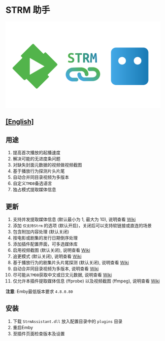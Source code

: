 # STRM 助手

![logo](StrmAssistant/Properties/thumb.png "logo")

## [[English]](README.en.md)

## 用途

1. 提高首次播放的起播速度
2. 解决可能的无进度条问题
3. 对缺失封面元数据的视频做视频截图
4. 基于播放行为探测片头片尾
5. 自动合并同目录视频为多版本
6. 自定义`TMDB`备选语言
7. 独占模式提取媒体信息

## 更新

1. 支持并发提取媒体信息 (默认最小为 1, 最大为 10), 说明查看 [Wiki](https://github.com/sjtuross/StrmAssistant/wiki/媒体信息提取-(MediaInfo-Extract))
2. 添加 `仅支持Strm` 的选项 (默认开启)，关闭后可以支持软链接或直连的场景
3. 包含附加内容处理 (默认关闭)
4. 按电影或剧集的发行日期倒序处理
5. 添加插件配置界面，可多选媒体库
6. 启用视频截图 (默认关闭), 说明查看 [Wiki](https://github.com/sjtuross/StrmAssistant/wiki/视频截图-(Image-Capture))
7. 追更模式 (默认关闭), 说明查看 [Wiki](https://github.com/sjtuross/StrmAssistant/wiki/追更模式-(Catch‐up-Mode))
8. 基于播放行为的剧集片头片尾探测 (默认关闭), 说明查看 [Wiki](https://github.com/sjtuross/StrmAssistant/wiki/片头探测-(Intro-Detection))
9. 自动合并同目录视频为多版本, 说明查看 [Wiki](https://github.com/sjtuross/StrmAssistant/wiki/自动合并同目录多版本)
10. 尽可能从`TMDB`获取中文或日文元数据, 说明查看 [Wiki](https://github.com/sjtuross/StrmAssistant/wiki/自定义-TMDB-备选语言)
11. 仅允许本插件提取媒体信息 (ffprobe) 以及视频截图 (ffmpeg), 说明查看 [Wiki](https://github.com/sjtuross/StrmAssistant/wiki/变相多线程入库)

**注意**: Emby最低版本要求 `4.8.0.80`

## 安装

1. 下载 `StrmAssistant.dll` 放入配置目录中的 `plugins` 目录
2. 重启Emby
3. 至插件页面检查版本及设置
